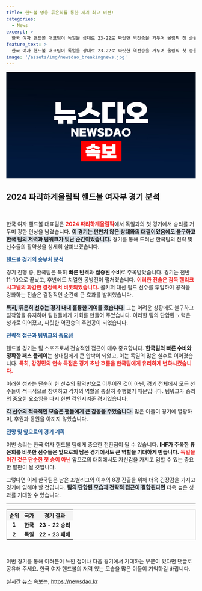 ```yaml
---
title: 핸드볼 영웅 류은희를 통한 세계 최고 비젼!
categories:
  - News
excerpt: >
  한국 여자 핸드볼 대표팀이 독일을 상대로 23-22로 짜릿한 역전승을 거두며 올림픽 첫 승을 신고했다! 류은희, IHF 선정 주목할 선수 10명에 이름 올리며 한국 팀의 희망이 되다. 8강 진출의 청신호가 켜졌다!
feature_text: >
  한국 여자 핸드볼 대표팀이 독일을 상대로 23-22로 짜릿한 역전승을 거두며 올림픽 첫 승을 신고했다! 류은희, IHF 선정 주목할 선수 10명에 이름 올리며 한국 팀의 희망이 되다. 8강 진출의 청신호가 켜졌다!
image: '/assets/img/newsdao_breakingnews.jpg'
---
```


<p><img src="/assets/img/newsdao_breakingnews.jpg" alt="koreaapp 속보" /></p>

<h2 data-ke-size="size26">2024 파리하계올림픽 핸드볼 여자부 경기 분석</h2>

<p data-ke-size="size16">&nbsp;</p>

<p>한국 여자 핸드볼 대표팀은 <b><span style="color: #ee2323;">2024 파리하계올림픽</span></b>에서 독일과의 첫 경기에서 승리를 거두며 강한 인상을 남겼습니다. <b><span style="background-color: #21538527;">이 경기는 만만치 않은 상대와의 대결이었음에도 불구하고 한국 팀의 저력과 팀워크가 빛난 순간이었습니다.</span></b>  경기를 통해 드러난 한국팀의 전략 및 선수들의 활약상을 상세히 살펴보겠습니다.</p>

<p><b><span style="color: #1a5490;">핸드볼 경기의 승부처 분석</span></b></p>

<p>경기 진행 중, 한국팀은 특히 <b>빠른 반격</b>과 <b>집중된 수비</b>로 주목받았습니다. 경기는 전반 11-10으로 끝났고, 후반에도 치열한 공방전이 펼쳐졌습니다. <b><span style="color: #ee2323;">이러한 전술은 감독 헨리크 시그넬의 과감한 결정에서 비롯되었습니다.</span></b> 골키퍼 대신 필드 선수를 투입하여 공격을 강화하는 전술은 결정적인 순간에 큰 효과를 발휘했습니다.</p>

<p><b><span style="background-color: #21538527;">특히, 류은희 선수는 경기 내내 훌륭한 기여를 했습니다.</span></b> 그는 어려운 상황에도 불구하고 침착함을 유지하며 팀원들에게 기회를 만들어 주었습니다. 이러한 팀의 단합된 노력은 성과로 이어졌고, 짜릿한 역전승의 주인공이 되었습니다.</p>

<p><b><span style="color: #1a5490;">전략적 접근과 팀워크의 중요성</span></b></p>

<p>핸드볼 경기는 팀 스포츠로서 전술적인 접근이 매우 중요합니다. <b>한국팀의 빠른 수비와 정확한 패스 플레이</b>는 상대팀에게 큰 압박이 되었고, 이는 독일의 많은 실수로 이어졌습니다. <b><span style="color: #ee2323;">특히, 강경민의 연속 득점은 경기 초반 흐름을 한국팀에게 유리하게 변화시켰습니다.</span></b> </p>

<p>이러한 성과는 단순히 한 선수의 활약만으로 이루어진 것이 아닌, 경기 전체에서 모든 선수들이 적극적으로 참여하고 각자의 역할을 충실히 수행했기 때문입니다. 팀워크가 승리의 중요한 요소임을 다시 한번 각인시켜준 경기였습니다.</p>

<p><b><span style="background-color: #21538527;">각 선수의 적극적인 모습은 팬들에게 큰 감동을 주었습니다.</span></b> 많은 이들이 경기에 열광하며, 후원과 응원을 아끼지 않았습니다.</p>

<p><b><span style="color: #1a5490;">전망 및 앞으로의 경기 계획</span></b></p>

<p>이번 승리는 한국 여자 핸드볼 팀에게 중요한 전환점이 될 수 있습니다. <b>IHF가 주목한 류은희를 비롯한 선수들은 앞으로의 남은 경기에서도 큰 역할을 기대하게 만듭니다.</b> <b><span style="color: #ee2323;">독일을 이긴 것은 단순한 첫 승이 아닌</span></b> 앞으로의 대회에서도 자신감을 가지고 임할 수 있는 중요한 발판이 될 것입니다.</p>

<p>그렇다면 이제 한국팀은 남은 조별리그와 이후의 8강 진출을 위해 더욱 긴장감을 가지고 경기에 임해야 할 것입니다. <b><span style="background-color: #21538527;">팀의 단합된 모습과 전략적 접근이 결합된다면</span></b> 더욱 높은 성과를 기대할 수 있습니다.</p>

<hr>

<table style="width:100%; border:1px solid #ddd;">
  <tr>
    <th style="text-align: center; background-color: #f4f4f4;"><b>순위</b></th>
    <th style="text-align: center; background-color: #f4f4f4;"><b>국가</b></th>
    <th style="text-align: center; background-color: #f4f4f4;"><b>경기 결과</b></th>
  </tr>
  <tr>
    <td style="text-align: center; height: 17px;"><b>1</b></td>
    <td style="text-align: center; height: 17px;"><b>한국</b></td>
    <td style="text-align: center; height: 17px;"><b>23 - 22 승리</b></td>
  </tr>
  <tr>
    <td style="text-align: center; height: 17px;"><b>2</b></td>
    <td style="text-align: center; height: 17px;"><b>독일</b></td>
    <td style="text-align: center; height: 17px;"><b>22 - 23 패배</b></td>
  </tr>
</table>

<p data-ke-size="size16">&nbsp;</p>

<p>이번 경기를 통해 여러분이 느낀 점이나 다음 경기에서 기대하는 부분이 있다면 댓글로 공유해 주세요. 한국 여자 핸드볼의 저력 있는 모습을 많은 이들이 기억하길 바랍니다.</p>
실시간 뉴스 속보는, <a href="https://newsdao.kr" rel="dofollow">https://newsdao.kr</a>



